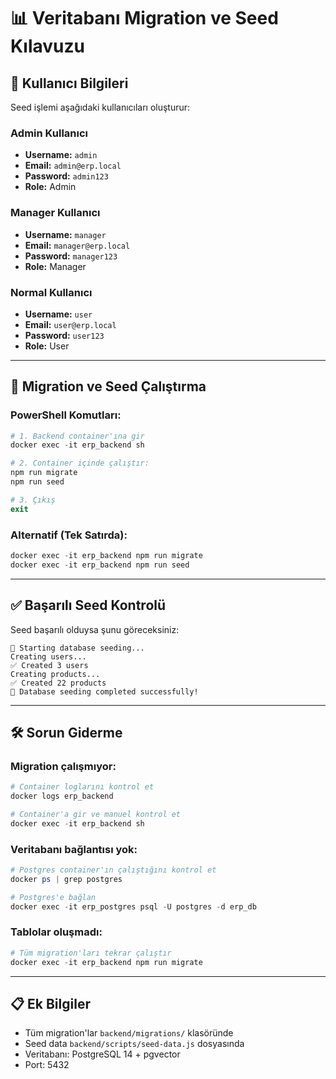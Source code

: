 # 📊 Veritabanı Migration ve Seed Kılavuzu

## 🔐 Kullanıcı Bilgileri

Seed işlemi aşağıdaki kullanıcıları oluşturur:

### Admin Kullanıcı
- **Username:** `admin`
- **Email:** `admin@erp.local`
- **Password:** `admin123`
- **Role:** Admin

### Manager Kullanıcı
- **Username:** `manager`
- **Email:** `manager@erp.local`
- **Password:** `manager123`
- **Role:** Manager

### Normal Kullanıcı
- **Username:** `user`
- **Email:** `user@erp.local`
- **Password:** `user123`
- **Role:** User

---

## 🔄 Migration ve Seed Çalıştırma

### PowerShell Komutları:

```powershell
# 1. Backend container'ına gir
docker exec -it erp_backend sh

# 2. Container içinde çalıştır:
npm run migrate
npm run seed

# 3. Çıkış
exit
```

### Alternatif (Tek Satırda):
```powershell
docker exec -it erp_backend npm run migrate
docker exec -it erp_backend npm run seed
```

---

## ✅ Başarılı Seed Kontrolü

Seed başarılı olduysa şunu göreceksiniz:
```
🌱 Starting database seeding...
Creating users...
✅ Created 3 users
Creating products...
✅ Created 22 products
🎉 Database seeding completed successfully!
```

---

## 🛠️ Sorun Giderme

### Migration çalışmıyor:
```powershell
# Container loglarını kontrol et
docker logs erp_backend

# Container'a gir ve manuel kontrol et
docker exec -it erp_backend sh
```

### Veritabanı bağlantısı yok:
```powershell
# Postgres container'ın çalıştığını kontrol et
docker ps | grep postgres

# Postgres'e bağlan
docker exec -it erp_postgres psql -U postgres -d erp_db
```

### Tablolar oluşmadı:
```powershell
# Tüm migration'ları tekrar çalıştır
docker exec -it erp_backend npm run migrate
```

---

## 📋 Ek Bilgiler

- Tüm migration'lar `backend/migrations/` klasöründe
- Seed data `backend/scripts/seed-data.js` dosyasında
- Veritabanı: PostgreSQL 14 + pgvector
- Port: 5432

